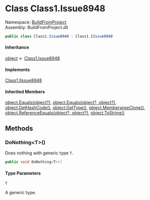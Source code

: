 ﻿# <a id="BuildFromProject_Class1_Issue8948"></a> Class Class1.Issue8948

Namespace: [BuildFromProject](BuildFromProject.md)  
Assembly: BuildFromProject.dll  

```csharp
public class Class1.Issue8948 : Class1.IIssue8948
```

#### Inheritance

[object](https://learn.microsoft.com/dotnet/api/system.object) ← 
[Class1.Issue8948](BuildFromProject.Class1.Issue8948.md)

#### Implements

[Class1.IIssue8948](BuildFromProject.Class1.IIssue8948.md)

#### Inherited Members

[object.Equals\(object?\)](https://learn.microsoft.com/dotnet/api/system.object.equals\#system\-object\-equals\(system\-object\)), 
[object.Equals\(object?, object?\)](https://learn.microsoft.com/dotnet/api/system.object.equals\#system\-object\-equals\(system\-object\-system\-object\)), 
[object.GetHashCode\(\)](https://learn.microsoft.com/dotnet/api/system.object.gethashcode), 
[object.GetType\(\)](https://learn.microsoft.com/dotnet/api/system.object.gettype), 
[object.MemberwiseClone\(\)](https://learn.microsoft.com/dotnet/api/system.object.memberwiseclone), 
[object.ReferenceEquals\(object?, object?\)](https://learn.microsoft.com/dotnet/api/system.object.referenceequals), 
[object.ToString\(\)](https://learn.microsoft.com/dotnet/api/system.object.tostring)

## Methods

### <a id="BuildFromProject_Class1_Issue8948_DoNothing__1"></a> DoNothing<T\>\(\)

Does nothing with generic type <code class="typeparamref">T</code>.

```csharp
public void DoNothing<T>()
```

#### Type Parameters

`T` 

A generic type.

